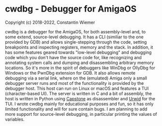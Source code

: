 # cwdbg - Debugger for AmigaOS

Copyright (c) 2018-2022, Constantin Wiemer

cwdbg is a debugger for the AmigaOS, for both assembly-level and, to some extend, source-level debugging. It has a CLI (similiar to the one provided by GDB) and allows single-stepping through the code, setting breakpoints and inspecting registers, memory and the stack. In addition, it has some features geared towards "low-level debugging" and debugging code which you don't have the source code for, like recognizing and annotating system calls and dumping and disassembling arbitrary memory locations. So it's more in the spirit of debuggers like WinDbg or OllyDbg for Windows or the PwnDbg extension for GDB. It also allows remote debugging via a serial link, where on the (emulated) Amiga only a small debugger server runs and most of the functionality is provided by the debugger host. This host can run on Linux or macOS and features a TUI (character-based UI). The server is written in C and a bit of assembly, the host is written in Python using [Capstone](https://github.com/capstone-engine/capstone) as disassembler and [Urwid](https://github.com/urwid/urwid) for the TUI. I wrote cwdbg mainly for educational purposes and fun, so it has only limited functionality and will for sure contain bugs. I am planning to add more support for source-level debugging, in particular printing the values of variables.
